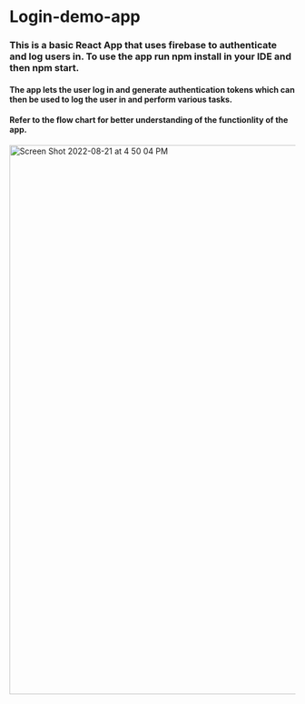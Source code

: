 # Login-demo-app

### This is a basic React App that uses firebase to authenticate and log users in. To use the app run npm install in your IDE and then npm start.
#### The app lets the user log in and generate authentication tokens which can then be used to log the user in and perform various tasks. 
#### Refer to the flow chart for better understanding of the functionlity of the app.
<img width="966" alt="Screen Shot 2022-08-21 at 4 50 04 PM" src="https://user-images.githubusercontent.com/101131891/185810392-5f6f1236-1f38-46e8-b39e-7f9395030137.png">
